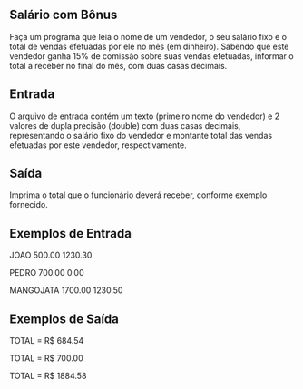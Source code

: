 ## Salário com Bônus

Faça um programa que leia o nome de um vendedor, o seu salário fixo e o total de vendas efetuadas por ele no mês (em dinheiro). Sabendo que este vendedor ganha 15% de comissão sobre suas vendas efetuadas, informar o total a receber no final do mês, com duas casas decimais.

## Entrada
O arquivo de entrada contém um texto (primeiro nome do vendedor) e 2 valores de dupla precisão (double) com duas casas decimais, representando o salário fixo do vendedor e montante total das vendas efetuadas por este vendedor, respectivamente.

## Saída
Imprima o total que o funcionário deverá receber, conforme exemplo fornecido.

## Exemplos de Entrada

JOAO
500.00
1230.30

PEDRO
700.00
0.00

MANGOJATA
1700.00
1230.50

## Exemplos de Saída

TOTAL = R$ 684.54

TOTAL = R$ 700.00

TOTAL = R$ 1884.58
